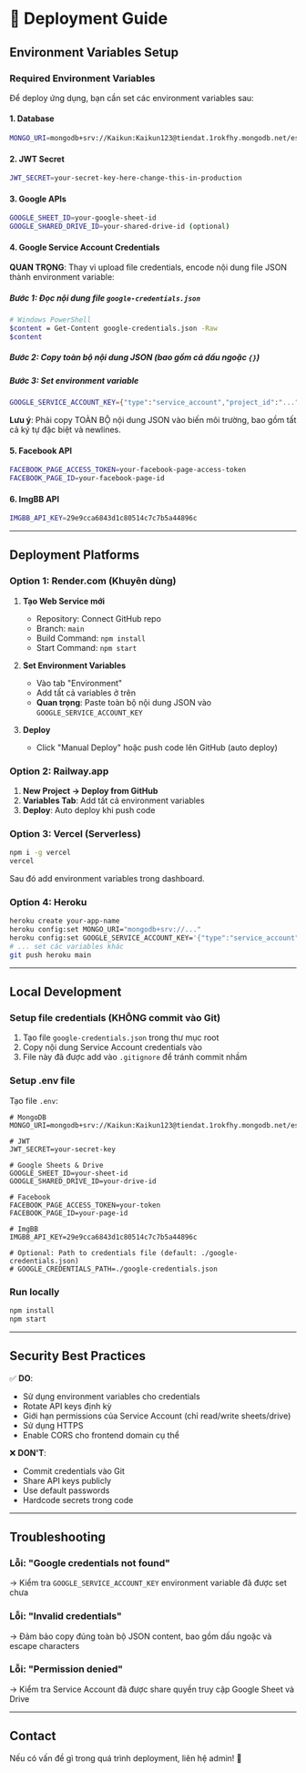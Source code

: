 # 🚀 Deployment Guide

## Environment Variables Setup

### Required Environment Variables

Để deploy ứng dụng, bạn cần set các environment variables sau:

#### 1. Database
```bash
MONGO_URI=mongodb+srv://Kaikun:Kaikun123@tiendat.1rokfhy.mongodb.net/escfs
```

#### 2. JWT Secret
```bash
JWT_SECRET=your-secret-key-here-change-this-in-production
```

#### 3. Google APIs
```bash
GOOGLE_SHEET_ID=your-google-sheet-id
GOOGLE_SHARED_DRIVE_ID=your-shared-drive-id (optional)
```

#### 4. Google Service Account Credentials
**QUAN TRỌNG**: Thay vì upload file credentials, encode nội dung file JSON thành environment variable:

##### Bước 1: Đọc nội dung file `google-credentials.json`
```bash
# Windows PowerShell
$content = Get-Content google-credentials.json -Raw
$content
```

##### Bước 2: Copy toàn bộ nội dung JSON (bao gồm cả dấu ngoặc `{}`)

##### Bước 3: Set environment variable
```bash
GOOGLE_SERVICE_ACCOUNT_KEY={"type":"service_account","project_id":"...","private_key_id":"...","private_key":"-----BEGIN PRIVATE KEY-----\n...\n-----END PRIVATE KEY-----\n","client_email":"...","client_id":"...","auth_uri":"...","token_uri":"...","auth_provider_x509_cert_url":"...","client_x509_cert_url":"..."}
```

**Lưu ý**: Phải copy TOÀN BỘ nội dung JSON vào biến môi trường, bao gồm tất cả ký tự đặc biệt và newlines.

#### 5. Facebook API
```bash
FACEBOOK_PAGE_ACCESS_TOKEN=your-facebook-page-access-token
FACEBOOK_PAGE_ID=your-facebook-page-id
```

#### 6. ImgBB API
```bash
IMGBB_API_KEY=29e9cca6843d1c80514c7c7b5a44896c
```

---

## Deployment Platforms

### Option 1: Render.com (Khuyên dùng)

1. **Tạo Web Service mới**
   - Repository: Connect GitHub repo
   - Branch: `main`
   - Build Command: `npm install`
   - Start Command: `npm start`

2. **Set Environment Variables**
   - Vào tab "Environment"
   - Add tất cả variables ở trên
   - **Quan trọng**: Paste toàn bộ nội dung JSON vào `GOOGLE_SERVICE_ACCOUNT_KEY`

3. **Deploy**
   - Click "Manual Deploy" hoặc push code lên GitHub (auto deploy)

### Option 2: Railway.app

1. **New Project → Deploy from GitHub**
2. **Variables Tab**: Add tất cả environment variables
3. **Deploy**: Auto deploy khi push code

### Option 3: Vercel (Serverless)

```bash
npm i -g vercel
vercel
```

Sau đó add environment variables trong dashboard.

### Option 4: Heroku

```bash
heroku create your-app-name
heroku config:set MONGO_URI="mongodb+srv://..."
heroku config:set GOOGLE_SERVICE_ACCOUNT_KEY='{"type":"service_account",...}'
# ... set các variables khác
git push heroku main
```

---

## Local Development

### Setup file credentials (KHÔNG commit vào Git)

1. Tạo file `google-credentials.json` trong thư mục root
2. Copy nội dung Service Account credentials vào
3. File này đã được add vào `.gitignore` để tránh commit nhầm

### Setup .env file

Tạo file `.env`:

```env
# MongoDB
MONGO_URI=mongodb+srv://Kaikun:Kaikun123@tiendat.1rokfhy.mongodb.net/escfs

# JWT
JWT_SECRET=your-secret-key

# Google Sheets & Drive
GOOGLE_SHEET_ID=your-sheet-id
GOOGLE_SHARED_DRIVE_ID=your-drive-id

# Facebook
FACEBOOK_PAGE_ACCESS_TOKEN=your-token
FACEBOOK_PAGE_ID=your-page-id

# ImgBB
IMGBB_API_KEY=29e9cca6843d1c80514c7c7b5a44896c

# Optional: Path to credentials file (default: ./google-credentials.json)
# GOOGLE_CREDENTIALS_PATH=./google-credentials.json
```

### Run locally

```bash
npm install
npm start
```

---

## Security Best Practices

✅ **DO**:
- Sử dụng environment variables cho credentials
- Rotate API keys định kỳ
- Giới hạn permissions của Service Account (chỉ read/write sheets/drive)
- Sử dụng HTTPS
- Enable CORS cho frontend domain cụ thể

❌ **DON'T**:
- Commit credentials vào Git
- Share API keys publicly
- Use default passwords
- Hardcode secrets trong code

---

## Troubleshooting

### Lỗi: "Google credentials not found"
→ Kiểm tra `GOOGLE_SERVICE_ACCOUNT_KEY` environment variable đã được set chưa

### Lỗi: "Invalid credentials"
→ Đảm bảo copy đúng toàn bộ JSON content, bao gồm dấu ngoặc và escape characters

### Lỗi: "Permission denied"
→ Kiểm tra Service Account đã được share quyền truy cập Google Sheet và Drive

---

## Contact

Nếu có vấn đề gì trong quá trình deployment, liên hệ admin! 💜
